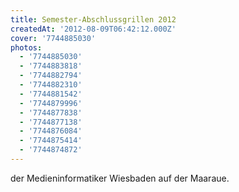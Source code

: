 ```yaml
---
title: Semester-Abschlussgrillen 2012
createdAt: '2012-08-09T06:42:12.000Z'
cover: '7744885030'
photos:
  - '7744885030'
  - '7744883818'
  - '7744882794'
  - '7744882310'
  - '7744881542'
  - '7744879996'
  - '7744877838'
  - '7744877138'
  - '7744876084'
  - '7744875414'
  - '7744874872'
---
```


der Medieninformatiker Wiesbaden auf der Maaraue.